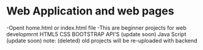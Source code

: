 # Web Application and web pages
-Opent home.html or index.html file 
-This are beginner projects for web developmrnt 
HTML5
CSS
BOOTSTRAP
API'S (update soon)
Java Script (update soon)
note: (deleted) old projects will be re-uploaded with backend  
